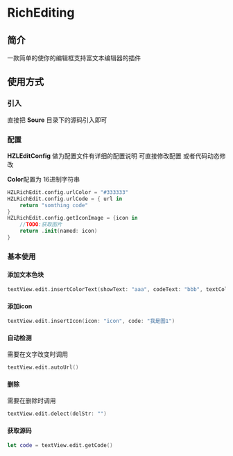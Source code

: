 # RichEditing
## 简介
一款简单的使你的编辑框支持富文本编辑器的插件

## 使用方式

### 引入
直接把 **Soure** 目录下的源码引入即可

### 配置

**HZLEditConfig** 做为配置文件有详细的配置说明 可直接修改配置 或者代码动态修改

**Color**配置为 16进制字符串
``` swift
HZLRichEdit.config.urlColor = "#333333"
HZLRichEdit.config.urlCode = { url in
    return "somthing code"
}
HZLRichEdit.config.getIconImage = {icon in
    //TODO:获取图片
    return .init(named: icon)
}
```

### 基本使用

#### 添加文本色块

``` swift
textView.edit.insertColorText(showText: "aaa", codeText: "bbb", textColor: "#b85aad")

```
#### 添加icon
``` swift
textView.edit.insertIcon(icon: "icon", code: "我是图1")
```
#### 自动检测
需要在文字改变时调用
``` swift
textView.edit.autoUrl()
```

#### 删除
需要在删除时调用
``` swift
textView.edit.delect(delStr: "")
```

#### 获取源码
``` swift
let code = textView.edit.getCode()
```
